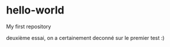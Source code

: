 # hello-world
My first repository

deuxième essai, on a certainement deconné sur le premier test :)

